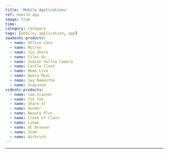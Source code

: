 ```yaml
---
title: 'Mobile Applications'
ref: mobile-app
image: true
time: 
category: Category
tags: [mobile, application, app]
swadeshi-products:
  - name: Office Lens
  - name: Mitron
  - name: Jio Share
  - name: Files Go
  - name: Indian Selfie Camera
  - name: Castle Clash
  - name: Meme Live
  - name: Opera Mini
  - name: Say Namasthe
  - name: Snapseed
videshi-products:
  - name: Cam Scanner
  - name: Tik Tok
  - name: Share It
  - name: Xender
  - name: Beauty Plus
  - name: Clash of Clans
  - name: Likee
  - name: UC Browser
  - name: Zoom
  - name: Airbrush
---
```





---


